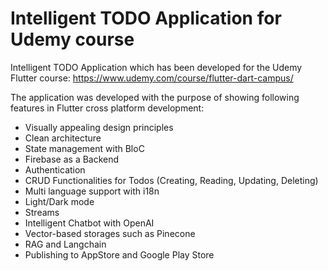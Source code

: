 # Intelligent TODO Application for Udemy course

Intelligent TODO Application which has been developed for the Udemy Flutter course:
https://www.udemy.com/course/flutter-dart-campus/ 

The application was developed with the purpose of showing following features in Flutter cross platform development:

- Visually appealing design principles
- Clean architecture
- State management with BloC
- Firebase as a Backend
- Authentication
- CRUD Functionalities for Todos (Creating, Reading, Updating, Deleting)
- Multi language support with i18n
- Light/Dark mode
- Streams
- Intelligent Chatbot with OpenAI 
- Vector-based storages such as Pinecone
- RAG and Langchain
- Publishing to AppStore and Google Play Store
